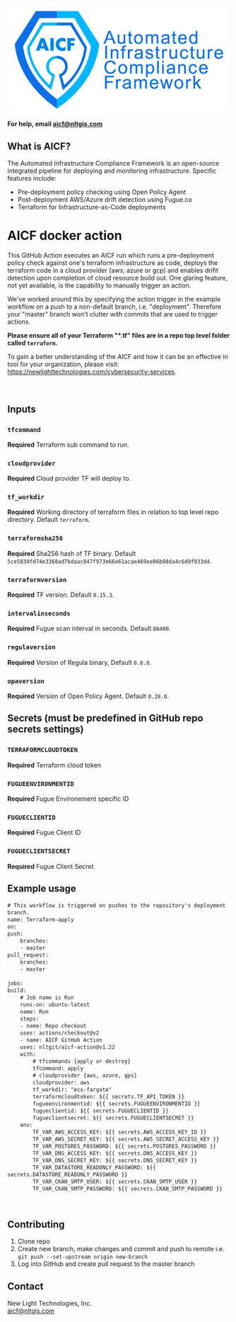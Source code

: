 <img src="images/NLT_AICFLLogo.jpg">

**For help, email aicf@nltgis.com**

## What is AICF?
The Automated Infrastructure Compliance Framework is an open-source integrated pipeline for deploying and monitoring infrastructure. Specific features include:
* Pre-deployment policy checking using Open Policy Agent
* Post-deployment AWS/Azure drift detection using Fugue.co
* Terraform for Infrastructure-as-Code deployments

# AICF docker action

This GitHub Action executes an AICF run which runs a pre-deployment policy check against one's terraform infrastructure as code, deploys the terraform code in a cloud provider (aws, azure or gcp) and enables drifit detection upon completion of cloud resource build out. One glaring feature, not yet available, is the capability to manually trigger an action.  

We've worked around this by specifying the action trigger in the example workflow on a push to a non-default branch, i.e. "deployment". Therefore your "master" branch won't clutter with commits that are used to trigger actions.  

**Please ensure all of your Terraform "*.tf" files are in a repo top level folder called `terraform`.**    

To gain a better understanding of the AICF and how it can be an effective in tool for your organization, please visit: https://newlighttechnologies.com/cybersecurity-services.  
<br />
<br />

## Inputs

### `tfcommand`
**Required** Terraform sub command to run.

### `cloudprovider`
**Required** Cloud provider TF will deploy to.

### `tf_workdir`
**Required** Working directory of terraform files in relation to top level repo directory. Default `terraform`.

### `terraformsha256`
**Required** Sha256 hash of TF binary. Default `5ce5834fd74e3368ad7bdaac847f973e66e61acae469ee86b88da4c6d9f933d4`.

### `terraformversion`
**Required** TF version. Default `0.15.3`.

### `intervalinseconds`
**Required** Fugue scan interval in seconds. Default `86400`.

### `regulaversion`
**Required** Version of Regula binary, Default `0.8.0`.

### `opaversion`
**Required** Version of Open Policy Agent. Default `0.28.0`.
<br />

## Secrets (must be predefined in GitHub repo secrets settings)

### `TERRAFORMCLOUDTOKEN`
**Required** Terraform cloud token

### `FUGUEENVIRONMENTID`
**Required** Fugue Environement specific ID

### `FUGUECLIENTID`
**Required** Fugue Client ID

### `FUGUECLIENTSECRET`
**Required** Fugue Client Secret
<br />

## Example usage

    # This workflow is triggered on pushes to the repository's deployment branch.
    name: Terraform-apply
    on:
    push:
        branches:
        - master
    pull_request:
        branches: 
        - master

    jobs:
    build:
        # Job name is Run
        runs-on: ubuntu-latest
        name: Run
        steps:
        - name: Repo checkout
        uses: actions/checkout@v2
        - name: AICF GitHub Action
        uses: nltgit/aicf-action@v1.22
        with:
            # tfcommands {apply or destroy}
            tfcommand: apply
            # cloudprovider {aws, azure, gps}
            cloudprovider: aws
            tf_workdir: "ecs-fargate"
            terraformcloudtoken: ${{ secrets.TF_API_TOKEN }}
            fugueenvironmentid: ${{ secrets.FUGUEENVIRONMENTID }}
            fugueclientid: ${{ secrets.FUGUECLIENTID }}
            fugueclientsecret: ${{ secrets.FUGUECLIENTSECRET }}
        env:
            TF_VAR_AWS_ACCESS_KEY: ${{ secrets.AWS_ACCESS_KEY_ID }}
            TF_VAR_AWS_SECRET_KEY: ${{ secrets.AWS_SECRET_ACCESS_KEY }}
            TF_VAR_POSTGRES_PASSWORD: ${{ secrets.POSTGRES_PASSWORD }}
            TF_VAR_DNS_ACCESS_KEY: ${{ secrets.DNS_ACCESS_KEY }}
            TF_VAR_DNS_SECRET_KEY: ${{ secrets.DNS_SECRET_KEY }}
            TF_VAR_DATASTORE_READONLY_PASSWORD: ${{ secrets.DATASTORE_READONLY_PASSWORD }}
            TF_VAR_CKAN_SMTP_USER: ${{ secrets.CKAN_SMTP_USER }}
            TF_VAR_CKAN_SMTP_PASSWORD: ${{ secrets.CKAN_SMTP_PASSWORD }}
<br />

## Contributing
1) Clone repo  
2) Create new branch, make changes and commit and push to remote i.e. `git push --set-upstream origin new-branch`  
3) Log into GitHub and create pull request to the master branch

## Contact  
New Light Technologies, Inc.   
aicf@nltgis.com
